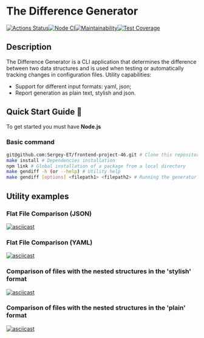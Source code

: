 # The Difference Generator

[![Actions Status](https://github.com/Sergey-ET/frontend-project-46/workflows/hexlet-check/badge.svg)](https://github.com/Sergey-ET/frontend-project-46/actions)[![Node CI](https://github.com/Sergey-ET/frontend-project-46/workflows/Node%20CI/badge.svg)](https://github.com/Sergey-ET/frontend-project-46/actions)[![Maintainability](https://api.codeclimate.com/v1/badges/5a5f6c02276268a5dc45/maintainability)](https://codeclimate.com/github/Sergey-ET/frontend-project-46/maintainability)[![Test Coverage](https://api.codeclimate.com/v1/badges/5a5f6c02276268a5dc45/test_coverage)](https://codeclimate.com/github/Sergey-ET/frontend-project-46/test_coverage)

## Description

The Difference Generator is a CLI application that determines the difference between two data structures and is used when testing or automatically tracking changes in configuration files.
Utility capabilities:

- Support for different input formats: yaml, json;
- Report generation as plain text, stylish and json.

## Quick Start Guide 📕

To get started you must have **Node.js**

### Basic command

```bash
git@github.com:Sergey-ET/frontend-project-46.git # Clone this repository by SSH key locally
make install # Dependencies installation
npm link # Global installation of a package from a local directory
make gendiff -h (or --help) # Utility help
make gendiff [options] <filepath1> <filepath2> # Running the generator
```

## Utility examples

### Flat File Comparison (JSON)

[![asciicast](https://asciinema.org/a/9uIlnc1HWrAvcpjv8m56e39GQ.svg)](https://asciinema.org/a/9uIlnc1HWrAvcpjv8m56e39GQ)

### Flat File Comparison (YAML)

[![asciicast](https://asciinema.org/a/T0p78fSkoFgwzVgB5lHlFFhtH.svg)](https://asciinema.org/a/T0p78fSkoFgwzVgB5lHlFFhtH)

### Comparison of files with the nested structures in the 'stylish' format

[![asciicast](https://asciinema.org/a/HBVeODWz1Myz7pK3ReW035b7Y.svg)](https://asciinema.org/a/HBVeODWz1Myz7pK3ReW035b7Y)

### Comparison of files with the nested structures in the 'plain' format

[![asciicast](https://asciinema.org/a/41L2e3jajEV28tRUQvSMSCx1J.svg)](https://asciinema.org/a/41L2e3jajEV28tRUQvSMSCx1J)
